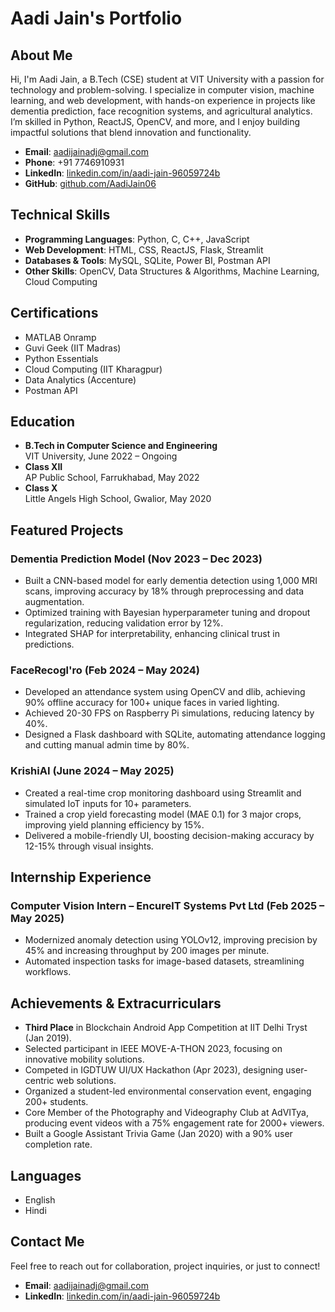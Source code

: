 # Aadi Jain's Portfolio

## About Me  
Hi, I'm Aadi Jain, a B.Tech (CSE) student at VIT University with a passion for technology and problem-solving. I specialize in computer vision, machine learning, and web development, with hands-on experience in projects like dementia prediction, face recognition systems, and agricultural analytics. I’m skilled in Python, ReactJS, OpenCV, and more, and I enjoy building impactful solutions that blend innovation and functionality.

- **Email**: aadijainadj@gmail.com  
- **Phone**: +91 7746910931  
- **LinkedIn**: [linkedin.com/in/aadi-jain-96059724b](https://www.linkedin.com/in/aadi-jain-96059724b)  
- **GitHub**: [github.com/AadiJain06](https://github.com/AadiJain06)  

## Technical Skills  
- **Programming Languages**: Python, C, C++, JavaScript  
- **Web Development**: HTML, CSS, ReactJS, Flask, Streamlit  
- **Databases & Tools**: MySQL, SQLite, Power BI, Postman API  
- **Other Skills**: OpenCV, Data Structures & Algorithms, Machine Learning, Cloud Computing  

## Certifications  
- MATLAB Onramp  
- Guvi Geek (IIT Madras)  
- Python Essentials  
- Cloud Computing (IIT Kharagpur)  
- Data Analytics (Accenture)  
- Postman API  

## Education  
- **B.Tech in Computer Science and Engineering**  
  VIT University, June 2022 – Ongoing  
- **Class XII**  
  AP Public School, Farrukhabad, May 2022  
- **Class X**  
  Little Angels High School, Gwalior, May 2020  

## Featured Projects  

### Dementia Prediction Model (Nov 2023 – Dec 2023)  
- Built a CNN-based model for early dementia detection using 1,000 MRI scans, improving accuracy by 18% through preprocessing and data augmentation.  
- Optimized training with Bayesian hyperparameter tuning and dropout regularization, reducing validation error by 12%.  
- Integrated SHAP for interpretability, enhancing clinical trust in predictions.  

### FaceRecogl'ro (Feb 2024 – May 2024)  
- Developed an attendance system using OpenCV and dlib, achieving 90% offline accuracy for 100+ unique faces in varied lighting.  
- Achieved 20-30 FPS on Raspberry Pi simulations, reducing latency by 40%.  
- Designed a Flask dashboard with SQLite, automating attendance logging and cutting manual admin time by 80%.  

### KrishiAI (June 2024 – May 2025)  
- Created a real-time crop monitoring dashboard using Streamlit and simulated IoT inputs for 10+ parameters.  
- Trained a crop yield forecasting model (MAE 0.1) for 3 major crops, improving yield planning efficiency by 15%.  
- Delivered a mobile-friendly UI, boosting decision-making accuracy by 12-15% through visual insights.  

## Internship Experience  
### Computer Vision Intern – EncurelT Systems Pvt Ltd (Feb 2025 – May 2025)  
- Modernized anomaly detection using YOLOv12, improving precision by 45% and increasing throughput by 200 images per minute.  
- Automated inspection tasks for image-based datasets, streamlining workflows.  

## Achievements & Extracurriculars  
- **Third Place** in Blockchain Android App Competition at IIT Delhi Tryst (Jan 2019).  
- Selected participant in IEEE MOVE-A-THON 2023, focusing on innovative mobility solutions.  
- Competed in IGDTUW UI/UX Hackathon (Apr 2023), designing user-centric web solutions.  
- Organized a student-led environmental conservation event, engaging 200+ students.  
- Core Member of the Photography and Videography Club at AdVITya, producing event videos with a 75% engagement rate for 2000+ viewers.  
- Built a Google Assistant Trivia Game (Jan 2020) with a 90% user completion rate.  

## Languages  
- English  
- Hindi  

## Contact Me  
Feel free to reach out for collaboration, project inquiries, or just to connect!  
- **Email**: aadijainadj@gmail.com  
- **LinkedIn**: [linkedin.com/in/aadi-jain-96059724b](https://www.linkedin.com/in/aadi-jain-96059724b)  
